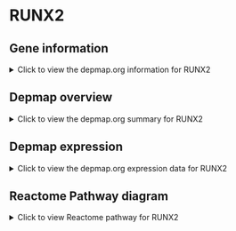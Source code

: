 <h1>RUNX2</h1>

<h2>Gene information</h2>
<details>
  <summary>Click to view the depmap.org information for RUNX2</summary>
  <iframe src="https://depmap.org/portal/gene/RUNX2?tab=about" style="border:none;width:100%;height:800px"></iframe>
</details>

<h2>Depmap overview</h2>
<details>
  <summary>Click to view the depmap.org summary for RUNX2</summary>
  <iframe src="https://depmap.org/portal/gene/RUNX2?tab=overview" style="border:none;width:100%;height:800px"></iframe>
</details>

<h2>Depmap expression</h2>
<details>
  <summary>Click to view the depmap.org expression data for RUNX2</summary>
  <iframe src="https://depmap.org/portal/gene/RUNX2?tab=characterization" style="border:none;width:100%;height:800px"></iframe>
</details>



<h2>Reactome Pathway diagram</h2>
<details>
  <summary>Click to view Reactome pathway for RUNX2</summary>
  <p>RUNX2 regulates genes involved in differentiation of myeloid cells</p>
  <iframe src="https://reactome.org/PathwayBrowser/#/R-HSA-8941333" style="border:none;width:100%;height:800px"></iframe>
</details>



